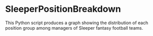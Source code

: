 # SleeperPositionBreakdown
This Python script produces a graph showing the distribution of each position group among managers of Sleeper fantasy football teams.
